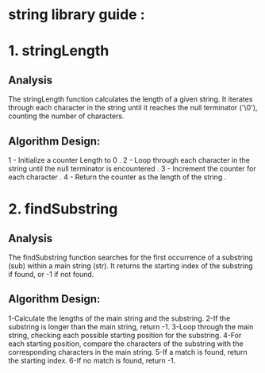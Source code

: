 # string library guide :

# 1. stringLength
## Analysis
The stringLength function calculates the length of a given string. It iterates through each character in the string until it reaches the null terminator ('\0'), counting the number of characters.

 ## Algorithm Design:
1 - Initialize a counter Length to 0 .
2 - Loop through each character in the string until the null terminator is encountered .
3 - Increment the counter for each character .
4 - Return the counter as the length of the string .


# 2. findSubstring
## Analysis
The findSubstring function searches for the first occurrence of a substring (sub) within a main string (str). It returns the starting index of the substring if found, or -1 if not found.

 ## Algorithm Design:
1-Calculate the lengths of the main string and the substring.
2-If the substring is longer than the main string, return -1.
3-Loop through the main string, checking each possible starting position for the substring.
4-For each starting position, compare the characters of the substring with the corresponding characters in the main string.
5-If a match is found, return the starting index.
6-If no match is found, return -1.
